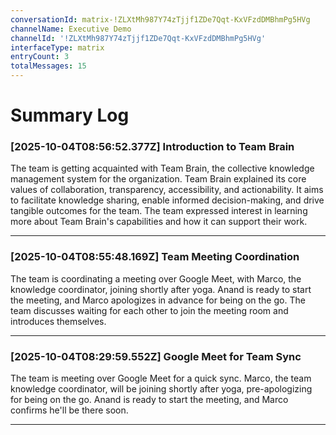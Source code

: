 ```yaml
---
conversationId: matrix-!ZLXtMh987Y74zTjjf1ZDe7Qqt-KxVFzdDMBhmPg5HVg
channelName: Executive Demo
channelId: '!ZLXtMh987Y74zTjjf1ZDe7Qqt-KxVFzdDMBhmPg5HVg'
interfaceType: matrix
entryCount: 3
totalMessages: 15
---
```

# Summary Log

### [2025-10-04T08:56:52.377Z] Introduction to Team Brain

The team is getting acquainted with Team Brain, the collective knowledge management system for the organization. Team Brain explained its core values of collaboration, transparency, accessibility, and actionability. It aims to facilitate knowledge sharing, enable informed decision-making, and drive tangible outcomes for the team. The team expressed interest in learning more about Team Brain's capabilities and how it can support their work.

---

### [2025-10-04T08:55:48.169Z] Team Meeting Coordination

The team is coordinating a meeting over Google Meet, with Marco, the knowledge coordinator, joining shortly after yoga. Anand is ready to start the meeting, and Marco apologizes in advance for being on the go. The team discusses waiting for each other to join the meeting room and introduces themselves.

---

### [2025-10-04T08:29:59.552Z] Google Meet for Team Sync

The team is meeting over Google Meet for a quick sync. Marco, the team knowledge coordinator, will be joining shortly after yoga, pre-apologizing for being on the go. Anand is ready to start the meeting, and Marco confirms he'll be there soon.

---

